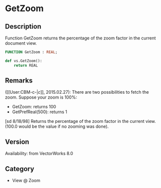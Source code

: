 # GetZoom

## Description
Function GetZoom returns the percentage of the zoom factor in the current document view.

```pascal
FUNCTION GetZoom : REAL;
```

```python
def vs.GetZoom():
    return REAL
```

## Remarks
([[User:CBM-c-|_c_]], 2015.02.27): There are two possibilities to fetch the zoom. Suppose your zoom is 100%:
* GetZoom: returns 100
* GetPrefReal(500): returns 1

[sd 8/18/98]
Returns the percentage of the zoom factor in the current view. (100.0 would be the value if no zooming was done).

## Version
Availability: from VectorWorks 8.0

## Category
* View @ Zoom

